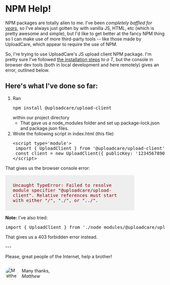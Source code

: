 <h1>NPM Help!</h1>
<p>NPM packages are totally alien to me. I've been <i>completely baffled for <u>years</u></i>, so I've always just gotten by with vanilla JS, HTML, etc (which is pretty awesome and simple), but I'd like to get better at the fancy NPM thing so I can make use of more third-party tools -- like those made by UploadCare, which appear to require the use of NPM.</p>
<p>So, I're trying to use UploadCare's JS upload client NPM package. I'm pretty sure I've followed <a href="https://uploadcare.com/docs/integrations/javascript/" target="_blank">the installation steps</a> <i>to a T</i>, but the console in browser dev tools (both in local development and here remotely) gives an error, outlined below.</p>
<h2>Here's what I've done so far:</h2>
<ol>
	<li>Ran <pre>npm install @uploadcare/upload-client</pre> within our project directory
		<ul>
			<li>That gave us a <span class='monospace'>node_modules</span> folder and set up <span class='monospace'>package-lock.json</span> and <span class='monospace'>package.json</span> files.</li>
		</ul>
	</li>
	<li>Wrote the following script in index.html (this file)<br />
		<pre>&lt;script type='module'&gt;<br />	import { UploadClient } from '@uploadcare/upload-client';<br />	const client = new UploadClient({ publicKey: '1234567890' })<br />&lt;/script&gt;</pre>
</ol>
<p>That gives us the browser console error: <div style="background: #eee;padding: 24px;font-family: monospace;max-width:360px;overflow:wrap; color:maroon;">Uncaught TypeError: Failed to resolve module specifier "@uploadcare/upload-client". Relative references must start with either "/", "./", or "../".</div></p>
<p><b>Note:</b> I've also tried:</p>
<pre>import { UploadClient } from './node_modules/@uploadcare/upload-client'</pre>
<p>That gives us a 403 forbidden error instead.</p>
---
<p>Please, great people of the Internet, help a brother!</p>
<div style="display:flex;align-items:center;">
	<img src="https://zipmessage-production-misc.s3.amazonaws.com/variants/dwutr0d72r1d8x8et1tipuhf4nn9/0fda02d82170417b1e116aaf4fdecb29471c86941e7ac33ef84152cd616524e2" alt="Matthew's image" style="border-radius:50%; margin-right:12px;" width='40' height='40'>
	<p>Many thanks,<br /><i>Matthew</i></p>
</div>